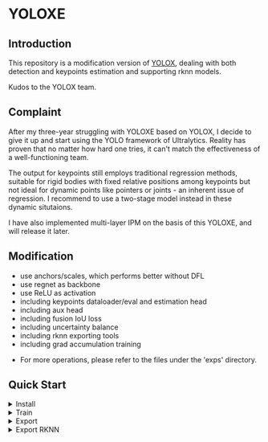 # YOLOXE
## Introduction
This repository is a modification version of [YOLOX](https://github.com/Megvii-BaseDetection/YOLOX), dealing with both detection and keypoints estimation and supporting rknn models.

Kudos to the YOLOX team.

## Complaint
After my three-year struggling with YOLOXE based on YOLOX, I decide to give it up and start using the YOLO framework of Ultralytics.
Reality has proven that no matter how hard one tries, it can't match the effectiveness of a well-functioning team. 

The output for keypoints still employs traditional regression methods, suitable for rigid bodies with fixed relative positions among keypoints but not ideal for dynamic points like pointers or joints - an inherent issue of regression. I recommend to use a two-stage model instead in these dynamic situtaions.

I have also implemented multi-layer IPM on the basis of this YOLOXE, and will release it later.

## Modification
- use anchors/scales, which performs better without DFL
- use regnet as backbone
- use ReLU as activation
- including keypoints dataloader/eval and estimation head
- including aux head
- including fusion IoU loss
- including uncertainty balance
- including rknn exporting tools
- including grad accumulation training

* For more operations, please refer to the files under the 'exps' directory.

## Quick Start

<details>
<summary>Install</summary>

```shell
pip3 install -r requirements.txt
```
</details>

<details>
<summary>Train</summary>

Step1. Prepare dataset
```shell
cd <YOLOXE_HOME>
ln -s /path/to/your/COCO ./datasets/COCO
```

Step2. Train on COCO:

```shell
python3 -m yoloxe.tools.train -f exps/active/yoloxe_s_coco.py -b32
```

* -f: exp config file
* -b: total batch size

</details>


<details>
<summary>Export</summary>

Use the following command:
```shell
python3 -m yoloxe.tools.export_onnx --output-name onnx_outputs/test.onnx -f exps/active/yoloxe_s_coco.py -c yoloxe_s.pth
```

* -output-name: output onnx file path.
* -f: exp config file
* -c: ckpt file

</details>


<details>
<summary>Export RKNN</summary>

Use the following command:
```shell
python3 -m yoloxe.tools.onnx2rknn -m onnx_outputs/test.onnx --bgr
```

* -m: onnx model file
* --bgr: bgr mode

</details>

